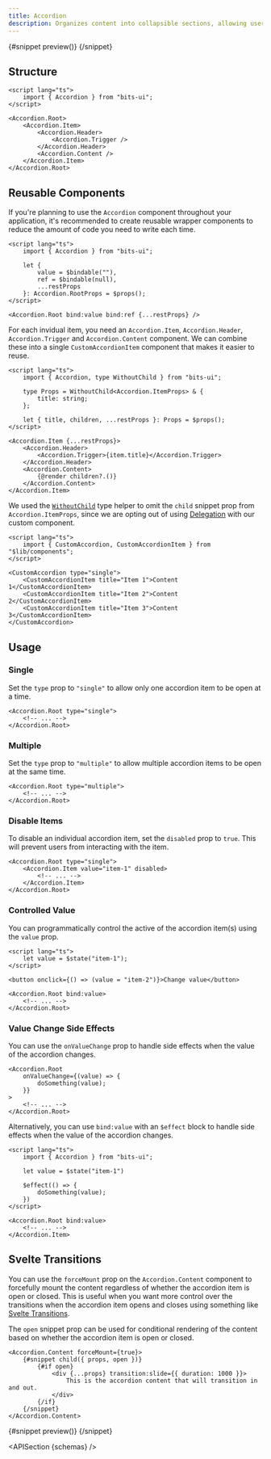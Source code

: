 ```yaml
---
title: Accordion
description: Organizes content into collapsible sections, allowing users to focus on one section at a time.
---
```


<script>
	import { APISection, ComponentPreviewV2, AccordionDemo, AccordionDemoTransitions } from '$lib/components/index.js'
	export let schemas
</script>

<ComponentPreviewV2 name="accordion-demo" comp="Accordion">

{#snippet preview()}
<AccordionDemo />
{/snippet}

</ComponentPreviewV2>

## Structure

```svelte
<script lang="ts">
	import { Accordion } from "bits-ui";
</script>

<Accordion.Root>
	<Accordion.Item>
		<Accordion.Header>
			<Accordion.Trigger />
		</Accordion.Header>
		<Accordion.Content />
	</Accordion.Item>
</Accordion.Root>
```

## Reusable Components

If you're planning to use the `Accordion` component throughout your application, it's recommended to create reusable wrapper components to reduce the amount of code you need to write each time.

```svelte title="CustomAccordion.svelte"
<script lang="ts">
	import { Accordion } from "bits-ui";

	let {
		value = $bindable(""),
		ref = $bindable(null),
		...restProps
	}: Accordion.RootProps = $props();
</script>

<Accordion.Root bind:value bind:ref {...restProps} />
```

For each invidual item, you need an `Accordion.Item`, `Accordion.Header`, `Accordion.Trigger` and `Accordion.Content` component. We can combine these into a single `CustomAccordionItem` component that makes it easier to reuse.

```svelte title="CustomAccordionItem.svelte"
<script lang="ts">
	import { Accordion, type WithoutChild } from "bits-ui";

	type Props = WithoutChild<Accordion.ItemProps> & {
		title: string;
	};

	let { title, children, ...restProps }: Props = $props();
</script>

<Accordion.Item {...restProps}>
	<Accordion.Header>
		<Accordion.Trigger>{item.title}</Accordion.Trigger>
	</Accordion.Header>
	<Accordion.Content>
		{@render children?.()}
	</Accordion.Content>
</Accordion.Item>
```

We used the [`WithoutChild`](/docs/type-helpers/without-child) type helper to omit the `child` snippet prop from `Accordion.ItemProps`, since we are opting out of using [Delegation](/docs/delegation) with our custom component.

```svelte title="+page.svelte"
<script lang="ts">
	import { CustomAccordion, CustomAccordionItem } from "$lib/components";
</script>

<CustomAccordion type="single">
	<CustomAccordionItem title="Item 1">Content 1</CustomAccordionItem>
	<CustomAccordionItem title="Item 2">Content 2</CustomAccordionItem>
	<CustomAccordionItem title="Item 3">Content 3</CustomAccordionItem>
</CustomAccordion>
```

## Usage

### Single

Set the `type` prop to `"single"` to allow only one accordion item to be open at a time.

```svelte {1}
<Accordion.Root type="single">
	<!-- ... -->
</Accordion.Root>
```

### Multiple

Set the `type` prop to `"multiple"` to allow multiple accordion items to be open at the same time.

```svelte {1}
<Accordion.Root type="multiple">
	<!-- ... -->
</Accordion.Root>
```

### Disable Items

To disable an individual accordion item, set the `disabled` prop to `true`. This will prevent users from interacting with the item.

```svelte {2}
<Accordion.Root type="single">
	<Accordion.Item value="item-1" disabled>
		<!-- ... -->
	</Accordion.Item>
</Accordion.Root>
```

### Controlled Value

You can programmatically control the active of the accordion item(s) using the `value` prop.

```svelte {2,5,7}
<script lang="ts">
	let value = $state("item-1");
</script>

<button onclick={() => (value = "item-2")}>Change value</button>

<Accordion.Root bind:value>
	<!-- ... -->
</Accordion.Root>
```

### Value Change Side Effects

You can use the `onValueChange` prop to handle side effects when the value of the accordion changes.

```svelte {2-4}
<Accordion.Root
	onValueChange={(value) => {
		doSomething(value);
	}}
>
	<!-- ... -->
</Accordion.Root>
```

Alternatively, you can use `bind:value` with an `$effect` block to handle side effects when the value of the accordion changes.

```svelte {4,6-8,11}
<script lang="ts">
	import { Accordion } from "bits-ui";

	let value = $state("item-1")

	$effect(() => {
		doSomething(value);
	})
</script>

<Accordion.Root bind:value>
	<!-- ... -->
</Accordion.Item>
```

## Svelte Transitions

You can use the `forceMount` prop on the `Accordion.Content` component to forcefully mount the content regardless of whether the accordion item is open or closed. This is useful when you want more control over the transitions when the accordion item opens and closes using something like [Svelte Transitions](https://svelte.dev/docs/svelte-transition).

The `open` snippet prop can be used for conditional rendering of the content based on whether the accordion item is open or closed.

```svelte
<Accordion.Content forceMount={true}>
	{#snippet child({ props, open })}
		{#if open}
			<div {...props} transition:slide={{ duration: 1000 }}>
				This is the accordion content that will transition in and out.
			</div>
		{/if}
	{/snippet}
</Accordion.Content>
```

<ComponentPreviewV2 name="accordion-demo-transitions" comp="Accordion">

{#snippet preview()}
<AccordionDemoTransitions />
{/snippet}

</ComponentPreviewV2>

<APISection {schemas} />
